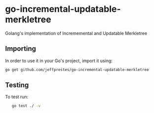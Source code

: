 # go-incremental-updatable-merkletree

Golang's implementation of Incrememental and Updatable Merkletree

## Importing

In order to use it in your Go's project, import it using:

```bash
go get github.com/jeffprestes/go-incremental-updatable-merkletree
```

## Testing

To test run:

```bash
   go test ./ -v 
```
